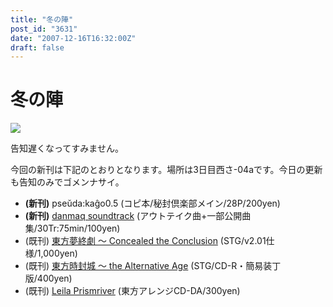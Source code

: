 ```yaml
---
title: "冬の陣"
post_id: "3631"
date: "2007-12-16T16:32:00Z"
draft: false
---
```


# 冬の陣

![](/image/pseuda_cago/pk05_ss.png)  
  
告知遅くなってすみません。  
  
今回の新刊は下記のとおりとなります。場所は3日目西さ-04aです。今日の更新も告知のみでゴメンナサイ。  
  


  * **(新刊)** pseŭda:kaĝo0.5 (コピ本/秘封倶楽部メイン/28P/200yen)
  * **(新刊)** [danmaq soundtrack](/!/dst/) (アウトテイク曲+一部公開曲集/30Tr:75min/100yen)
  * (既刊) [東方夢終劇 ～ Concealed the Conclusion](/!/thC/) (STG/v2.01仕様/1,000yen)
  * (既刊) [東方時封城 ～ the Alternative Age](/!/thA/) (STG/CD-R・簡易装丁版/400yen)
  * (既刊) [Leila Prismriver](/!/leila/) (東方アレンジCD-DA/300yen)
